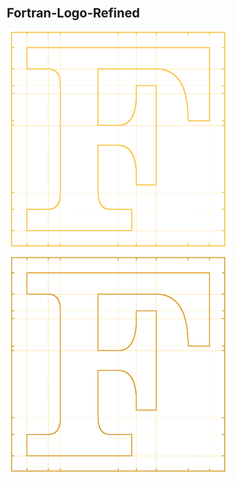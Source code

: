 # Fortran-Logo-Refined

![](data/icon_dark.png#gh-dark-mode-only)
![](data/icon_light.png#gh-light-mode-only)